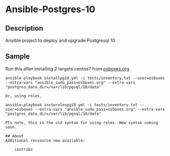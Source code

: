 # Ansible-Postgres-10
## Description
Ansible project to deploy and upgrade Postgresql 10

## Sample
Run this after installing 2 targets centos7 from [osboxes.org](https://www.osboxes.org)
```
ansible-playbook installpg10.yml -i tests/inventory.txt --user=osboxes --extra-vars "ansible_sudo_pass=osboxes.org" --extra-vars "postgres_data_dir=/var/lib/pgsql/10/data"

Or, using roles,

ansible-playbook instwrolespg10.yml -i tests/inventory.txt --user=osboxes --extra-vars "ansible_sudo_pass=osboxes.org" --extra-vars "postgres_data_dir=/var/lib/pgsql/10/data"

Pls note, this is the old syntax for using roles. New syntax coming soon.

## About
Additional ressource now available:

    contribz

